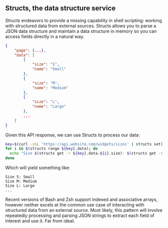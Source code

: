 ## Structs, the data structure service
_Structs_ endeavors to provide a missing capability in shell scripting: working with structured data from external sources. Structs allows you to parse a JSON data structure and maintain a data structure in memory so you can access fields directly in a natural way.

```json
{
    "page": {...},
    "data": [
        {
            "size": "S",
            "name": "Small"
        },
        {
            "size": "M",
            "name": "Medium"
        },
        {
            "size": "L",
            "name": "Large"
        },
        ...
    ]
}
```

Given this API response, we can use Structs to process our data: 

```sh
key=$(curl -sSL 'https://api.website.com/widgets/sizes' | structs set)
for i in $(structs range ${key}.data); do
  echo "Size $(structs get -r ${key}.data.${i}.size): $(structs get -r ${key}.data.${i}.name)"
done
```

Which will yield something like:

```
Size S: Small
Size M: Medium
Size L: Large
...
```

Recent versions of Bash and Zsh support indexed and associative arrays, however neither excels at the common use case of interacting with structured data from an external source. Most likely, this pattern will involve repeatedly processing and parsing JSON strings to extract each field of interest and use it. Far from ideal.

